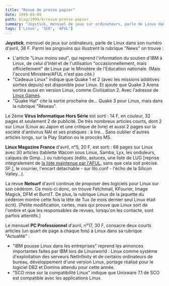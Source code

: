 ```yaml
---
title: "Revue de presse papier"
date: 1999-04-09
path: blog/1999/4/revue-presse-papier
summary: "Joystick, mensuel de jeux sur ordinateurs, parle de Linux dans son numéro d'avril, 38 F."
tags: ['Linux', 'SCO', 'AFUL']
---
```


<P><B>Joystick</B>, mensuel de jeux sur ordinateurs, parle de Linux dans son
numéro d'avril, 38 F.
Parmi les pingouins qui illustrent la rubrique "News" on trouve :</P>

<UL>

<LI>L'article "Linux moins seul", qui reprend l'information du soutien
d'IBM à Linux, de celui d'Intel et de l'utilisation "occasionnellement,
mais officiellement" de Linux par le Ministère de l'Education nationale.
(Mais l'accord Ministère/AFUL n'est pas cité.)
<LI>"Cadeaux Linux" indique que Quake 1 et 2 (avec les missions additives
sorties depuis) est disponible pour Linux. Et ajoute que Quake 3 Arena
sortira aussi en version Linux, comme Civilisation 2. Avec l'adresse de
<A HREF="http://www.linuxgames.com">Linux Games</A>.
<LI>"Quake Hat" cite la sortie prochaine de... Quake 3 pour Linux, mais
dans la rubrique "Réseau".
</UL>

<P>Le 2ème <B>Virus Informatique Hors Série</B> est sorti : 14 F, en couleur,
32 pages et seulement 2 de publicité. De très nombreux articles courts,
dont 2 sur Linux (Linux au Japon et une critique de livre) et aussi 2
pages sur la société d'antivirus NAI et ses pratiques : à lire...
Sans oublier d'autres articles longs, sur la Play Station ou le
proccès MS.</P>

<P><B>Linux Magazine France</B> d'avril, n°5, 20 F, est sorti :
68 pages sur Linux avec 30 articles (tablette Wacom sous Linux,
Samba, Lyx, les onduleurs, calques de Gimp...) ou rubriques
(édito, astuces, une liste de LUG [reprise intégralement de <A HREF="http://www.aful.org/aful/lugs.html">la liste maintenue par
l'AFUL</A>, sans que cela soit précisé. SF.], le courrier, l'encart
détachable - sur lilo.conf - l'écho de la Silicon Valley...).</P>

<P>La revue <B>Netsurf</B> d'avril continue de proposer des logiciels pour
Linux sur son cédérom. Ce mois-ci donc, on trouve Fetchmail, KFourier,
Image Magick, DFM et BurnIT. De plus, la rubrique Linux de la jaquette
du cédérom montre cette fois la tête de Tux (le mois dernier seul Linux
était écrit). [Petite modification, certes, mais qui prouve que Linux
sort de l'ombre et que les responsables de revues, lorsqu'on les
contacte, sont parfois attentifs.]</P>

<P>Le mensuel <B>PC Professionnel</B> d'avril, n°17, 30 F, consacre deux
courts articles (un quart de page à chaque fois) à Linux dans sa
rubrique "Actualité" :</P>

<UL>

<LI>"IBM pousse Linux dans les entreprises" reprend les annonces
importantes faites par IBM lors de Linuxworld : Linux comme système
d'exploitation des serveurs NetInfinity et de certains ordinateurs de
bureau, développement d'une version Linux, portage réalisé pour le
logiciel DB2 et Domino attendu pour cette année.
<LI>"SCO mise sur la compatibilité Linux" indique que Unixware 7.1 de SCO
est compatible avec les applications Linux.
</UL>


